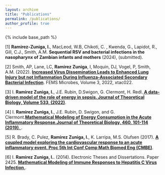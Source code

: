 ```yaml
---
layout: archive
title: "Publications"
permalink: /publications/
author_profile: true
---
```

{% include base_path %}

[1] **Ramirez-Zuniga, I.**, MacLeod, W.B, Chikoti, C. , Kwenda, G., Lapidot, R., Gill, C.J., Smith, A.M. **Sequential RSV and bacterial infections in the nasopharynx of Zambian infants and mothers** (2024), (submitted).

[2] Smith, AP, Lane, LC, **Ramirez Zuniga**, I, Moquin, DJ, Vogel, P, Smith, A.M. (2022). [**Increased Virus Dissemination Leads to Enhanced Lung Injury but not Inflammation During Influenza-Associated Secondary Bacterial Infection**](https://academic.oup.com/femsmicrobes/article/doi/10.1093/femsmc/xtac022/6649651). FEMS Microbes, Volume 3, 2022, xtac022.

[3] I. **Ramirez Zuniga, I.**, J.E. Rubin, D.Swigon, G. Clermont, H. Redl.[ **A data-driven model of the role of energy in sepsis. Journal of Theoretical Biology, Volume 533, (2022)**](https://www.sciencedirect.com/science/article/abs/pii/S0022519321003672). 

[4] I. **Ramirez Zuniga, I.**, J.E. Rubin, D. Swigon, and G. Clermont.[**Mathematical Modeling of Energy Consumption in the Acute Inflammatory Response.Journal of Theoretical Biology, 460, 101-114 (2019)**. ](https://www.sciencedirect.com/science/article/pii/S0022519318304120).

[5] R. Brady, C. Pulez, **Ramirez Zuniga, I.**, K. Larripa, M.S. Olufsen (2017). [**A coupled model exploring the cardiovascular response to an acute inflammatory event. Proc 5th Int Conf Comp Math Biomed Eng (CMBE)**](http://www.compbiomed.net/2017/cmbe-proceedings.htm).

[6] I. **Ramirez Zuniga, I.**. (2014). Electronic Theses and Dissertations. Paper 2425. [ **Mathematical Modeling of Immune Responses to Hepatitis C Virus Infection**.](https://dc.etsu.edu/etd/2425).

